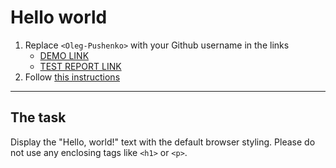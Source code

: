 # Hello world
1. Replace `<Oleg-Pushenko>` with your Github username in the links
    - [DEMO LINK](https://Oleg-Pushenko.github.io/layout_hello-world/) <br>
    - [TEST REPORT LINK](https://Oleg-Pushenko.github.io/layout_hello-world/report/html_report/)
2. Follow [this instructions](https://mate-academy.github.io/layout_task-guideline/)
___

## The task 
Display the "Hello, world!" text with the default browser styling. Please do not 
use any enclosing tags like `<h1>` or `<p>`.
